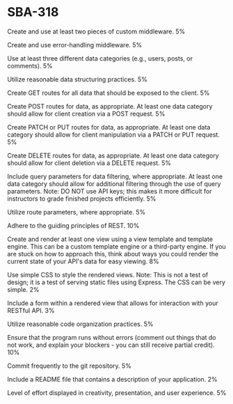 # SBA-318
Create and use at least two pieces of custom middleware. 5%

Create and use error-handling middleware. 5%

Use at least three different data categories (e.g., users, posts, or comments). 5%

Utilize reasonable data structuring practices. 5%

Create GET routes for all data that should be exposed to the client. 5%

Create POST routes for data, as appropriate. At least one data category should allow for client creation via a POST request. 5%

Create PATCH or PUT routes for data, as appropriate. At least one data category should allow for client manipulation via a PATCH or PUT request. 5%

Create DELETE routes for data, as appropriate. At least one data category should allow for client deletion via a DELETE request. 5%

Include query parameters for data filtering, where appropriate. At least one data category should allow for additional filtering through the use of query parameters.
Note: DO NOT use API keys; this makes it more difficult for instructors to grade finished projects efficiently. 5%

Utilize route parameters, where appropriate. 5%

Adhere to the guiding principles of REST. 10%

Create and render at least one view using a view template and template engine. This can be a custom template engine or a third-party engine. 
If you are stuck on how to approach this, think about ways you could render the current state of your API's data for easy viewing. 8%

Use simple CSS to style the rendered views.
Note: This is not a test of design; it is a test of serving static files using Express. The CSS can be very simple. 2%

Include a form within a rendered view that allows for interaction with your RESTful API. 3%

Utilize reasonable code organization practices. 5%

Ensure that the program runs without errors (comment out things that do not work, and explain your blockers - you can still receive partial credit). 10%

Commit frequently to the git repository. 5%

Include a README file that contains a description of your application. 2%

Level of effort displayed in creativity, presentation, and user experience. 5%